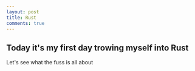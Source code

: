 ```yaml
---
layout: post
title: Rust
comments: true
---
```


## Today it's my first day trowing myself into Rust

Let's see what the fuss is all about

